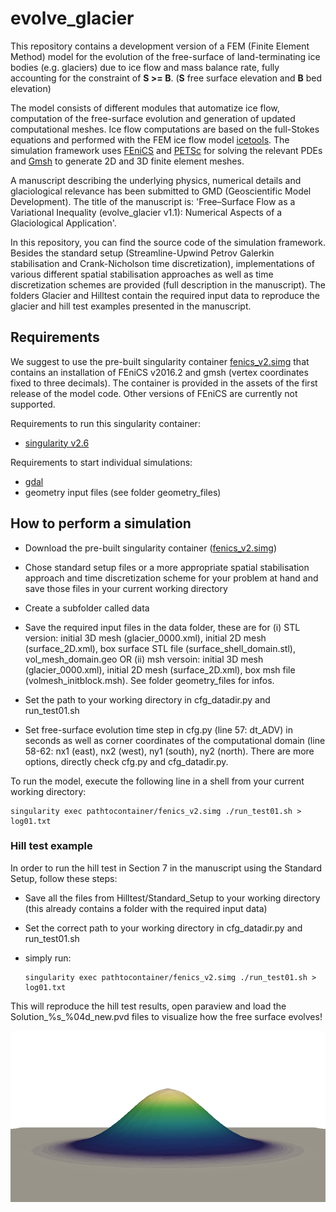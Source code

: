 # evolve_glacier

This repository contains a development version of a FEM (Finite Element Method) model for the evolution of the free-surface of land-terminating ice bodies (e.g. glaciers) due to ice flow and mass balance rate, fully accounting for the constraint of **S >= B**. (**S** free surface elevation and **B** bed elevation)

The model consists of different modules that automatize ice flow, computation of the free-surface evolution and generation of updated computational meshes. 
Ice flow computations are based on the full-Stokes equations and performed with the FEM ice flow model [icetools](https://github.com/alexjarosch/icetools).
The simulation framework uses [FEniCS](https://fenicsproject.org/) and [PETSc](https://www.mcs.anl.gov/petsc/) for solving the relevant PDEs and [Gmsh](http://gmsh.info/) to generate 2D and 3D finite element meshes.

A manuscript describing the underlying physics, numerical details and glaciological relevance has been submitted to GMD (Geoscientific Model Development). The title of the manuscript is: 'Free–Surface Flow as a Variational Inequality (evolve_glacier v1.1):
Numerical Aspects of a Glaciological Application'.

In this repository, you can find the source code of the simulation framework.
Besides the standard setup (Streamline-Upwind Petrov Galerkin stabilisation and Crank-Nicholson time discretization), implementations of various different spatial stabilisation approaches as well as time discretization schemes are provided (full description in the manuscript). 
The folders Glacier and Hilltest contain the required input data to reproduce the glacier and hill test examples presented in the manuscript.


## Requirements

We suggest to use the pre-built singularity container [fenics_v2.simg](https://github.com/awirbel/evolve_glacier/releases) that contains an installation of FEniCS v2016.2 and gmsh (vertex coordinates fixed to three decimals). The container is provided in the assets of the first release of the model code. Other versions of FEniCS are currently not supported. 

Requirements to run this singularity container:

* [singularity v2.6](https://www.sylabs.io/guides/2.6/user-guide/installation.html)

Requirements to start individual simulations:

* [gdal](https://gdal.org/) 
* geometry input files (see folder geometry_files)



## How to perform a simulation

* Download the pre-built singularity container ([fenics_v2.simg](https://github.com/awirbel/evolve_glacier/releases))

* Chose standard setup files or a more appropriate spatial stabilisation approach and time discretization scheme for your problem at hand and save those files in your current working directory

* Create a subfolder called data

* Save the required input files in the data folder, these are for (i) STL version: initial 3D mesh (glacier_0000.xml), initial 2D mesh (surface_2D.xml), box surface STL file (surface_shell_domain.stl), vol_mesh_domain.geo 
OR (ii) msh versoin: initial 3D mesh (glacier_0000.xml), initial 2D mesh (surface_2D.xml), box msh file (volmesh_initblock.msh). See folder geometry_files for infos.

* Set the path to your working directory in cfg_datadir.py and run_test01.sh

* Set free-surface evolution time step in cfg.py (line 57: dt_ADV) in seconds as well as corner coordinates of the computational domain (line 58-62: nx1 (east), nx2 (west), ny1 (south), ny2 (north). There are more options, directly check cfg.py and cfg_datadir.py.

To run the model, execute the following line in a shell from your current working directory:
```shell
singularity exec pathtocontainer/fenics_v2.simg ./run_test01.sh > log01.txt
```

### Hill test example 

In order to run the hill test in Section 7 in the manuscript using the Standard Setup, follow these steps: 

* Save all the files from Hilltest/Standard_Setup to your working directory (this already contains a folder with the required input data)

* Set the correct path to your working directory in cfg_datadir.py and run_test01.sh 

* simply run:
    ```shell
    singularity exec pathtocontainer/fenics_v2.simg ./run_test01.sh > log01.txt
    ```
    
This will reproduce the hill test results, open paraview and load the Solution_%s_%04d_new.pvd files to visualize how the free surface evolves!

![hilltest](hilltest.png)
